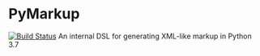 # PyMarkup
[![Build Status](https://travis-ci.org/bluepython508/PyMarkup.svg?branch=master)](https://travis-ci.org/bluepython508/PyMarkup)
An internal DSL for generating XML-like markup in Python 3.7

